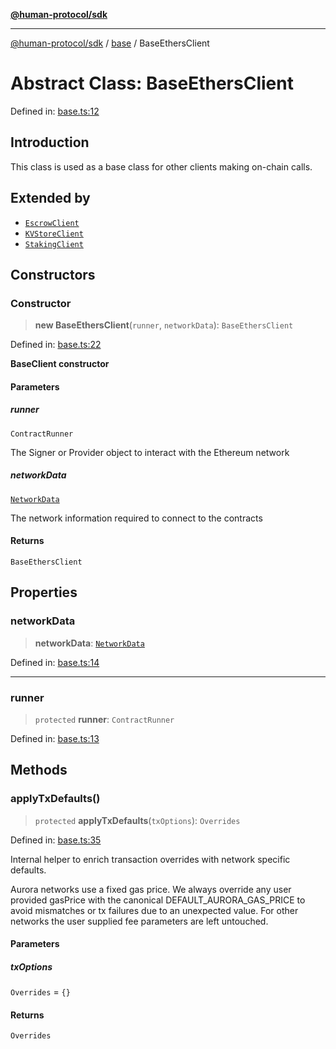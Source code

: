 [**@human-protocol/sdk**](../../README.md)

***

[@human-protocol/sdk](../../modules.md) / [base](../README.md) / BaseEthersClient

# Abstract Class: BaseEthersClient

Defined in: [base.ts:12](https://github.com/humanprotocol/human-protocol/blob/111a3dfb8ed775487998fa7cc407fdc884e7a927/packages/sdk/typescript/human-protocol-sdk/src/base.ts#L12)

## Introduction

This class is used as a base class for other clients making on-chain calls.

## Extended by

- [`EscrowClient`](../../escrow/classes/EscrowClient.md)
- [`KVStoreClient`](../../kvstore/classes/KVStoreClient.md)
- [`StakingClient`](../../staking/classes/StakingClient.md)

## Constructors

### Constructor

> **new BaseEthersClient**(`runner`, `networkData`): `BaseEthersClient`

Defined in: [base.ts:22](https://github.com/humanprotocol/human-protocol/blob/111a3dfb8ed775487998fa7cc407fdc884e7a927/packages/sdk/typescript/human-protocol-sdk/src/base.ts#L22)

**BaseClient constructor**

#### Parameters

##### runner

`ContractRunner`

The Signer or Provider object to interact with the Ethereum network

##### networkData

[`NetworkData`](../../types/type-aliases/NetworkData.md)

The network information required to connect to the contracts

#### Returns

`BaseEthersClient`

## Properties

### networkData

> **networkData**: [`NetworkData`](../../types/type-aliases/NetworkData.md)

Defined in: [base.ts:14](https://github.com/humanprotocol/human-protocol/blob/111a3dfb8ed775487998fa7cc407fdc884e7a927/packages/sdk/typescript/human-protocol-sdk/src/base.ts#L14)

***

### runner

> `protected` **runner**: `ContractRunner`

Defined in: [base.ts:13](https://github.com/humanprotocol/human-protocol/blob/111a3dfb8ed775487998fa7cc407fdc884e7a927/packages/sdk/typescript/human-protocol-sdk/src/base.ts#L13)

## Methods

### applyTxDefaults()

> `protected` **applyTxDefaults**(`txOptions`): `Overrides`

Defined in: [base.ts:35](https://github.com/humanprotocol/human-protocol/blob/111a3dfb8ed775487998fa7cc407fdc884e7a927/packages/sdk/typescript/human-protocol-sdk/src/base.ts#L35)

Internal helper to enrich transaction overrides with network specific defaults.

Aurora networks use a fixed gas price. We always override any user provided
gasPrice with the canonical DEFAULT_AURORA_GAS_PRICE to avoid mismatches
or tx failures due to an unexpected value. For other networks the user
supplied fee parameters are left untouched.

#### Parameters

##### txOptions

`Overrides` = `{}`

#### Returns

`Overrides`
